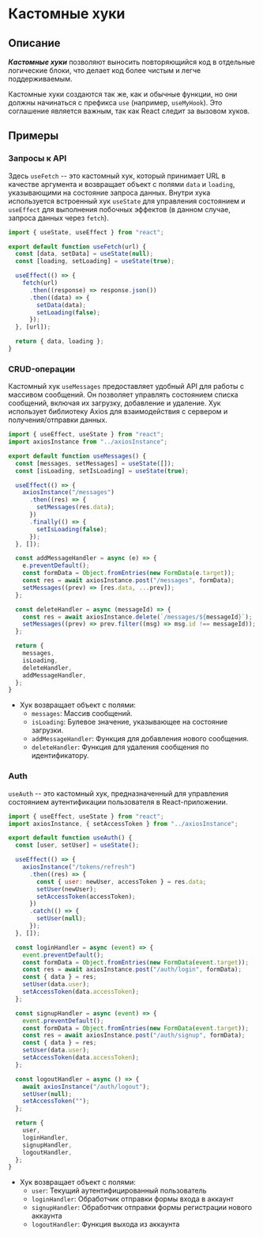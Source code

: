 # Кастомные хуки

## Описание

**_Кастомные хуки_** позволяют выносить повторяющийся код в отдельные логические блоки, что делает код более чистым и легче поддерживаемым.

Кастомные хуки создаются так же, как и обычные функции, но они должны начинаться с префикса `use` (например, `useMyHook`). Это соглашение является важным, так как React следит за вызовом хуков.

## Примеры

### Запросы к API

Здесь `useFetch` -- это кастомный хук, который принимает URL в качестве аргумента и возвращает объект с полями `data` и `loading`, указывающими на состояние запроса данных. Внутри хука используется встроенный хук `useState` для управления состоянием и `useEffect` для выполнения побочных эффектов (в данном случае, запроса данных через `fetch`).

```jsx
import { useState, useEffect } from "react";

export default function useFetch(url) {
  const [data, setData] = useState(null);
  const [loading, setLoading] = useState(true);

  useEffect(() => {
    fetch(url)
      .then((response) => response.json())
      .then((data) => {
        setData(data);
        setLoading(false);
      });
  }, [url]);

  return { data, loading };
}
```

### CRUD-операции

Кастомный хук `useMessages` предоставляет удобный API для работы с массивом сообщений. Он позволяет управлять состоянием списка сообщений, включая их загрузку, добавление и удаление. Хук использует библиотеку Axios для взаимодействия с сервером и получения/отправки данных.

```jsx
import { useEffect, useState } from "react";
import axiosInstance from "../axiosInstance";

export default function useMessages() {
  const [messages, setMessages] = useState([]);
  const [isLoading, setIsLoading] = useState(true);

  useEffect(() => {
    axiosInstance("/messages")
      .then((res) => {
        setMessages(res.data);
      })
      .finally(() => {
        setIsLoading(false);
      });
  }, []);

  const addMessageHandler = async (e) => {
    e.preventDefault();
    const formData = Object.fromEntries(new FormData(e.target));
    const res = await axiosInstance.post("/messages", formData);
    setMessages((prev) => [res.data, ...prev]);
  };

  const deleteHandler = async (messageId) => {
    const res = await axiosInstance.delete(`/messages/${messageId}`);
    setMessages((prev) => prev.filter((msg) => msg.id !== messageId));
  };

  return {
    messages,
    isLoading,
    deleteHandler,
    addMessageHandler,
  };
}
```

- Хук возвращает объект с полями:
  - `messages`: Массив сообщений.
  - `isLoading`: Булевое значение, указывающее на состояние загрузки.
  - `addMessageHandler`: Функция для добавления нового сообщения.
  - `deleteHandler`: Функция для удаления сообщения по идентификатору.

### Auth

`useAuth` -- это кастомный хук, предназначенный для управления состоянием аутентификации пользователя в React-приложении.

```jsx
import { useEffect, useState } from "react";
import axiosInstance, { setAccessToken } from "../axiosInstance";

export default function useAuth() {
  const [user, setUser] = useState();

  useEffect(() => {
    axiosInstance("/tokens/refresh")
      .then((res) => {
        const { user: newUser, accessToken } = res.data;
        setUser(newUser);
        setAccessToken(accessToken);
      })
      .catch(() => {
        setUser(null);
      });
  }, []);

  const loginHandler = async (event) => {
    event.preventDefault();
    const formData = Object.fromEntries(new FormData(event.target));
    const res = await axiosInstance.post("/auth/login", formData);
    const { data } = res;
    setUser(data.user);
    setAccessToken(data.accessToken);
  };

  const signupHandler = async (event) => {
    event.preventDefault();
    const formData = Object.fromEntries(new FormData(event.target));
    const res = await axiosInstance.post("/auth/signup", formData);
    const { data } = res;
    setUser(data.user);
    setAccessToken(data.accessToken);
  };

  const logoutHandler = async () => {
    await axiosInstance("/auth/logout");
    setUser(null);
    setAccessToken("");
  };

  return {
    user,
    loginHandler,
    signupHandler,
    logoutHandler,
  };
}
```

- Хук возвращает объект с полями:
  - `user`: Текущий аутентифицированный пользователь
  - `loginHandler`: Обработчик отправки формы входа в аккаунт
  - `signupHandler`: Обработчик отправки формы регистрации нового аккаунта
  - `logoutHandler`: Функция выхода из аккаунта